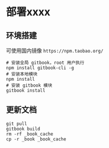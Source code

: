 # 部署xxxx

## 环境搭建

可使用国内镜像 `https://npm.taobao.org/`

```
# 安装全局 gitbook，root 用户执行
npm install gitbook-cli -g
# 安装本地模块
npm install
# 安装 gitbook 模块
gitbook install
```

## 更新文档

```
git pull
gitbook build
rm -rf _book_cache
cp -r _book _book_cache
```
